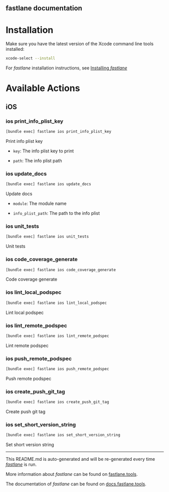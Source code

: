 fastlane documentation
----

# Installation

Make sure you have the latest version of the Xcode command line tools installed:

```sh
xcode-select --install
```

For _fastlane_ installation instructions, see [Installing _fastlane_](https://docs.fastlane.tools/#installing-fastlane)

# Available Actions

## iOS

### ios print_info_plist_key

```sh
[bundle exec] fastlane ios print_info_plist_key
```

Print info plist key

- `key`: The info plist key to print

- `path`: The info plist path

### ios update_docs

```sh
[bundle exec] fastlane ios update_docs
```

Update docs

- `module`: The module name

- `info_plist_path`: The path to the info plist

### ios unit_tests

```sh
[bundle exec] fastlane ios unit_tests
```

Unit tests

### ios code_coverage_generate

```sh
[bundle exec] fastlane ios code_coverage_generate
```

Code coverage generate

### ios lint_local_podspec

```sh
[bundle exec] fastlane ios lint_local_podspec
```

Lint local podspec

### ios lint_remote_podspec

```sh
[bundle exec] fastlane ios lint_remote_podspec
```

Lint remote podspec

### ios push_remote_podspec

```sh
[bundle exec] fastlane ios push_remote_podspec
```

Push remote podspec

### ios create_push_git_tag

```sh
[bundle exec] fastlane ios create_push_git_tag
```

Create push git tag

### ios set_short_version_string

```sh
[bundle exec] fastlane ios set_short_version_string
```

Set short version string

----

This README.md is auto-generated and will be re-generated every time [_fastlane_](https://fastlane.tools) is run.

More information about _fastlane_ can be found on [fastlane.tools](https://fastlane.tools).

The documentation of _fastlane_ can be found on [docs.fastlane.tools](https://docs.fastlane.tools).
